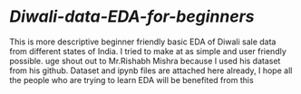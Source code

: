 # *Diwali-data-EDA-for-beginners*
This is more descriptive beginner friendly basic EDA of Diwali sale data from different states of India. 
I tried to make at as simple and user friendly possible. 
uge shout out to Mr.Rishabh Mishra because I used his dataset from his github. 
Dataset and ipynb files are attached here already, I hope all the people who are trying to learn EDA
will be benefited from this
